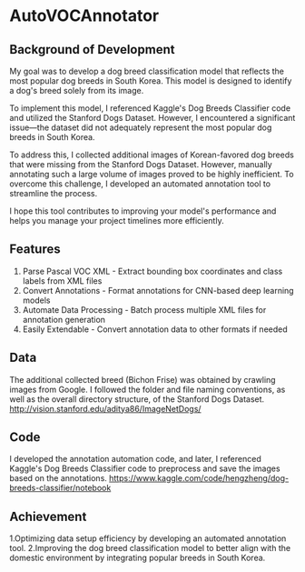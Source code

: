# AutoVOCAnnotator
## Background of Development
My goal was to develop a dog breed classification model that reflects the most popular dog breeds in South Korea. This model is designed to identify a dog's breed solely from its image.

To implement this model, I referenced Kaggle's Dog Breeds Classifier code and utilized the Stanford Dogs Dataset. However, I encountered a significant issue—the dataset did not adequately represent the most popular dog breeds in South Korea.

To address this, I collected additional images of Korean-favored dog breeds that were missing from the Stanford Dogs Dataset. However, manually annotating such a large volume of images proved to be highly inefficient. To overcome this challenge, I developed an automated annotation tool to streamline the process.

I hope this tool contributes to improving your model's performance and helps you manage your project timelines more efficiently.
## Features
1. Parse Pascal VOC XML - Extract bounding box coordinates and class labels from XML files
2. Convert Annotations - Format annotations for CNN-based deep learning models
3. Automate Data Processing - Batch process multiple XML files for annotation generation
4. Easily Extendable - Convert annotation data to other formats if needed

## Data
The additional collected breed (Bichon Frise) was obtained by crawling images from Google.
I followed the folder and file naming conventions, as well as the overall directory structure, of the Stanford Dogs Dataset. 
http://vision.stanford.edu/aditya86/ImageNetDogs/

## Code
I developed the annotation automation code, and later, I referenced Kaggle's Dog Breeds Classifier code to preprocess and save the images based on the annotations.
https://www.kaggle.com/code/hengzheng/dog-breeds-classifier/notebook

## Achievement
1.Optimizing data setup efficiency by developing an automated annotation tool.
2.Improving the dog breed classification model to better align with the domestic environment by integrating popular breeds in South Korea.
